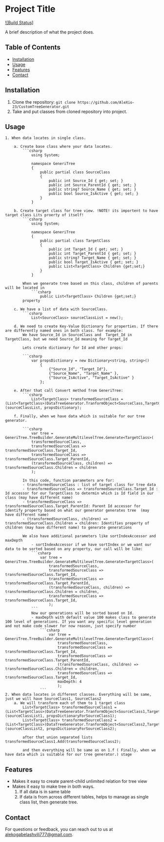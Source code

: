 # Project Title

[![Build Status]](#GeneriTree)

A brief description of what the project does.

## Table of Contents

- [Installation](#installation)
- [Usage](#usage)
- [Features](#features)
- [Contact](#contact)

## Installation

1. Clone the repository: `git clone https://github.com/AleXio-23/CustomTreeGenerator.git`
2. Take and put classes from cloned repository into project.


## Usage

    1. When data locates in single class.
    
        a. Create base class where your data locates.
            ```csharp
                using System; 

                namespace GeneriTree
                {
                    public partial class SourceClass
                    { 
                        public int Source_Id { get; set; } 
                        public int Source_ParentId { get; set; } 
                        public string? Source_Name { get; set; } 
                        public bool Source_IsActive { get; set; } 
                    }
                }
        
        b. Create target class for tree view. !NOTE! its importent to have target class Lits proerty of itself!
            ```csharp
                using System; 

                namespace GeneriTree
                {
                    public partial class TargetClass
                    { 
                        public int Target_Id { get; set; } 
                        public int Target_ParentId { get; set; } 
                        public string? Target_Name { get; set; } 
                        public bool Target_IsActive { get; set; } 
                        public List<TargetClass> Children {get;set;}
                    }
                } 

            When we generate tree based on this class, children of parents will be located in 
                ```csharp
                    public List<TargetClass> Children {get;set;}
            property

        c. We have a list of data with SourceClass.
            ```csharp
                List<SourceClass> sourceClassList = new();

        d. We need to create Key-Value Dictionary for properties. If there are differently named ones in both class. for example:
            We have Source_Id in SourceClass and  Target_Id in TargetClass, but we need Source_Id meaning for Target_Id

            Lets create dictionary for Id and other props:

            ```csharp
                var propsDictionary = new Dictionary<string, string>()
                    {
                        {"Source_Id", "Target_Id"},
                        {"Source_Name", "Target_Name" },
                        {"Source_IsActive", "Target_IsActive" }
                    };

        e. After that call Convert method from GeneriTree:
            ```csharp
                List<TargetClass> transformedSourceClass = (List<TargetClass>)DataTreeGenerator.TranformObject<SourceClass,TargetClass>(sourceClassList, propsDictionary);

        f. Finally, when we have data which is suitable for our tree generator.

            ```csharp
                var tree = GeneriTree.TreeBuilder.GenerateMultilevelTree.Generate<TargetClass>(
                transformedSourceClass,
                transformedSourceClass => transformedSourceClass.Target_Id,
                transformedSourceClass => transformedSourceClass.Target_ParentId,
                (transformedSourceClass, children) => transformedSourceClass.Children = children
                );

            In this code, function parameters are for:
            - transformedSourceClass : list of target class for tree data
            - transformedSourceClass => transformedSourceClass.Target_Id : Id accessor for our TargetClass to determin which is Id field in our class (may have different name)
            - transformedSourceClass => transformedSourceClass.Target_ParentId: Parent Id accessor for identify property based on what our generator generates tree  (may have different name)
            - (transformedSourceClass, children) => transformedSourceClass.Children = children: Identifies property of children (may have different name) to generate generations

            We also have additional parameters like sortIndexAccessor and maxDepth
                - sortIndexAccessor if we have sortIndex or we want our data to be sorted based on any property, our call will be like:
                ```csharp
                    var tree = GeneriTree.TreeBuilder.GenerateMultilevelTree.Generate<TargetClass>(
                        transformedSourceClass,
                        transformedSourceClass => transformedSourceClass.Target_Id,
                        transformedSourceClass => transformedSourceClass.Target_ParentId,
                        (transformedSourceClass, children) => transformedSourceClass.Children = children,
                        transformedSourceClass => transformedSourceClass.Target_Id,
                        );
                ```
                Now our generations will be sorted based on Id.
                - maxDepth with default value 100 makes class to generate 100 level of generations. If you want any specific level generation and not make code slower for now reason, just specify number
                    ```csharp
                        var tree = GeneriTree.TreeBuilder.GenerateMultilevelTree.Generate<TargetClass>(
                            transformedSourceClass,
                            transformedSourceClass => transformedSourceClass.Target_Id,
                            transformedSourceClass => transformedSourceClass.Target_ParentId,
                            (transformedSourceClass, children) => transformedSourceClass.Children = children,
                            transformedSourceClass => transformedSourceClass.Target_Id,
                            maxDepth: 4
                            );
                    ```
    2. When data locates in different classes. Everything will be same, just we will have SourceClass1, SourceClass2
        a. We will transform each of them to 1 target class
            List<TargetClass> transformedSourceClass1 = (List<TargetClass>)DataTreeGenerator.TranformObject<SourceClass1,TargetClass>(sourceClassList1, propsDictionaryForSourceClass1);
            List<TargetClass> transformedSourceClass2 = (List<TargetClass>)DataTreeGenerator.TranformObject<SourceClass2,TargetClass>(sourceClassList2, propsDictionaryForSourceClass2);

            after that union separated lists transformedSourceClass1.Add(transformedSourceClass2);

            and then everything will be same as on 1.f ( Finally, when we have data which is suitable for our tree generator.) stage


## Features

- Makes it easy to create parent-child unlimited relation for tree view
- Makes it easy to make tree in both ways.
    1. If all data is in same table
    2. If data is from across different tables, helps to manage as single class list, then generate tree.

 

## Contact

For questions or feedback, you can reach out to us at [alekogabelashvili777@gmail.com](mailto:email@alekogabelashvili777@gmail.com).